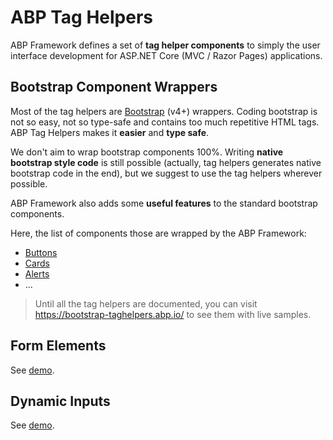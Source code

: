 # ABP Tag Helpers

ABP Framework defines a set of **tag helper components** to simply the user interface development for ASP.NET Core (MVC / Razor Pages) applications.

## Bootstrap Component Wrappers

Most of the tag helpers are [Bootstrap](https://getbootstrap.com/) (v4+) wrappers. Coding bootstrap is not so easy, not so type-safe and contains too much repetitive HTML tags. ABP Tag Helpers makes it **easier** and **type safe**.

We don't aim to wrap bootstrap components 100%. Writing **native bootstrap style code** is still possible (actually, tag helpers generates native bootstrap code in the end), but we suggest to use the tag helpers wherever possible.

ABP Framework also adds some **useful features** to the standard bootstrap components.

Here, the list of components those are wrapped by the ABP Framework:

* [Buttons](Buttons.md)
* [Cards](Cards.md)
* [Alerts](Alerts.md)
* ...

> Until all the tag helpers are documented, you can visit https://bootstrap-taghelpers.abp.io/ to see them with live samples.

## Form Elements

See [demo](https://bootstrap-taghelpers.abp.io/Components/FormElements).

## Dynamic Inputs

See [demo](https://bootstrap-taghelpers.abp.io/Components/DynamicForms).